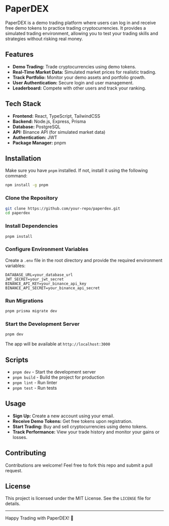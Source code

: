 # PaperDEX

PaperDEX is a demo trading platform where users can log in and receive free demo tokens to practice trading cryptocurrencies. It provides a simulated trading environment, allowing you to test your trading skills and strategies without risking real money.

## Features
- **Demo Trading:** Trade cryptocurrencies using demo tokens.
- **Real-Time Market Data:** Simulated market prices for realistic trading.
- **Track Portfolio:** Monitor your demo assets and portfolio growth.
- **User Authentication:** Secure login and user management.
- **Leaderboard:** Compete with other users and track your ranking.

## Tech Stack
- **Frontend:** React, TypeScript, TailwindCSS
- **Backend:** Node.js, Express, Prisma
- **Database:** PostgreSQL
- **API:** Binance API (for simulated market data)
- **Authentication:** JWT
- **Package Manager:** pnpm

## Installation

Make sure you have `pnpm` installed. If not, install it using the following command:
```bash
npm install -g pnpm
```

### Clone the Repository
```bash
git clone https://github.com/your-repo/paperdex.git
cd paperdex
```

### Install Dependencies
```bash
pnpm install
```

### Configure Environment Variables
Create a `.env` file in the root directory and provide the required environment variables:
```env
DATABASE_URL=your_database_url
JWT_SECRET=your_jwt_secret
BINANCE_API_KEY=your_binance_api_key
BINANCE_API_SECRET=your_binance_api_secret
```

### Run Migrations
```bash
pnpm prisma migrate dev
```

### Start the Development Server
```bash
pnpm dev
```
The app will be available at `http://localhost:3000`

## Scripts
- `pnpm dev` - Start the development server
- `pnpm build` - Build the project for production
- `pnpm lint` - Run linter
- `pnpm test` - Run tests

## Usage
- **Sign Up:** Create a new account using your email.
- **Receive Demo Tokens:** Get free tokens upon registration.
- **Start Trading:** Buy and sell cryptocurrencies using demo tokens.
- **Track Performance:** View your trade history and monitor your gains or losses.

## Contributing
Contributions are welcome! Feel free to fork this repo and submit a pull request.

## License
This project is licensed under the MIT License. See the `LICENSE` file for details.

---

Happy Trading with PaperDEX! 🚀


